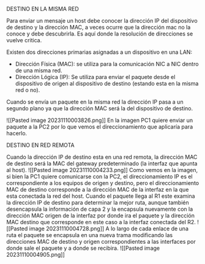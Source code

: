 DESTINO EN LA MISMA RED

Para enviar un mensaje un host debe conocer la dirección IP del dispositivo de destino y la dirección MAC, a veces ocurre que la dirección mac no la conoce y debe descubrirla. Es aquí donde la resolución de direcciones se vuelve critica.

Existen dos direcciones primarias asignadas a un dispositivo en una LAN:
- Dirección Física (MAC): se utiliza para la comunicación NIC a NIC dentro de una misma red.
- Dirección Lógica (IP): Se utiliza para enviar el paquete desde el dispositivo de origen al dispositivo de destino (estando esta en la misma red o no).

Cuando se envía un paquete en la misma red la dirección IP pasa a un segundo plano ya que la dirección MAC será la del dispositivo de destino.

![[Pasted image 20231110003826.png]]
En la imagen PC1 quiere enviar un paquete a la PC2 por lo que vemos el direccionamiento que aplicaría para hacerlo.


DESTINO EN RED REMOTA

Cuando la dirección IP de destino esta en una red remota, la dirección MAC de destino será la MAC del gateway predeterminado (la interfaz que apunta al host).
![[Pasted image 20231110004233.png]]
Como vemos en la imagen, si bien la PC1 quiere comunicarse con la PC2, el direccionamiento IP es el correspondiente a los equipos de origen y destino, pero el direccionamiento MAC de destino corresponde a la dirección MAC de la interfaz en la que esta conectada la red del host.
Cuando el paquete llega al R1 este examina la dirección IP de destino para determinar la mejor ruta, aunque también desencapsula la información de capa 2 y la encapsula nuevamente con la dirección MAC origen de la interfaz por donde ira el paquete y la dirección MAC destino que corresponde en este caso a la interfaz conectada del R2.
![[Pasted image 20231110004728.png]]
A lo largo de cada enlace de una ruta el paquete se encapsula en una nueva trama modificando las direcciones MAC de destino y origen correspondientes a las interfaces por donde sale el paquete y a donde se recibira.
![[Pasted image 20231110004905.png]]

